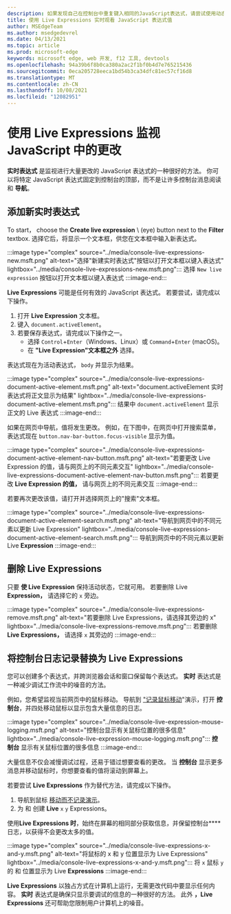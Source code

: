 ```yaml
---
description: 如果发现自己在控制台中重复键入相同的JavaScript表达式，请尝试使用动态表达式。
title: 使用 Live Expressions 实时观看 JavaScript 表达式值
author: MSEdgeTeam
ms.author: msedgedevrel
ms.date: 04/13/2021
ms.topic: article
ms.prod: microsoft-edge
keywords: microsoft edge, web 开发, f12 工具, devtools
ms.openlocfilehash: 94a39b6f8b0ca380a2ac2f1bf0b4d7e765215436
ms.sourcegitcommit: 0eca205728eeca1bd54b3ca34dfc81ec57cf16d8
ms.translationtype: MT
ms.contentlocale: zh-CN
ms.lasthandoff: 10/08/2021
ms.locfileid: "12082951"
---
```

# <a name="monitor-changes-in-javascript-using-live-expressions"></a>使用 Live Expressions 监视 JavaScript 中的更改

**实时表达式** 是监视进行大量更改的 JavaScript 表达式的一种很好的方法。    你可以将特定 JavaScript 表达式固定到控制台的顶部，而不是让许多控制台消息阅读和 **导航**。

## <a name="add-a-new-live-expression"></a>添加新实时表达式

To start， choose the **Create live expression** \ (eye\) button next to the **Filter** textbox.  选择它后，将显示一个文本框，供您在文本框中输入新表达式。

:::image type="complex" source="../media/console-live-expressions-new.msft.png" alt-text="选择&quot;新建实时表达式&quot;按钮以打开文本框以键入表达式" lightbox="../media/console-live-expressions-new.msft.png":::
    选择 `New live expression` 按钮以打开文本框以键入表达式
:::image-end:::

**Live Expressions** 可能是任何有效的 JavaScript 表达式。  若要尝试，请完成以下操作。

1.  打开 **Live Expression** 文本框。
1.  键入 `document.activeElement`。
1.  若要保存表达式，请完成以下操作之一。
    *   选择 `Control`+`Enter`（Windows、Linux）或 `Command`+`Enter` (macOS)。
    *   在 **"Live Expression"文本框之外** 选择。

表达式现在为活动表达式， `body` 并显示为结果。

:::image type="complex" source="../media/console-live-expressions-document-active-element.msft.png" alt-text="document.activeElement 实时表达式将正文显示为结果" lightbox="../media/console-live-expressions-document-active-element.msft.png":::
    结果中 `document.activeElement` 显示正文的 Live 表达式
:::image-end:::

如果在网页中导航，值将发生更改。  例如，在下图中，在网页中打开搜索菜单，表达式现在 `button.nav-bar-button.focus-visible` 显示为值。

:::image type="complex" source="../media/console-live-expressions-document-active-element-nav-button.msft.png" alt-text="若要更改 Live Expression 的值，请与网页上的不同元素交互" lightbox="../media/console-live-expressions-document-active-element-nav-button.msft.png":::
    若要更改 **Live Expression 的值，** 请与网页上的不同元素交互
:::image-end:::

若要再次更改该值，请打开并选择网页上的"搜索"文本框。

:::image type="complex" source="../media/console-live-expressions-document-active-element-search.msft.png" alt-text="导航到网页中的不同元素以更新 Live Expression" lightbox="../media/console-live-expressions-document-active-element-search.msft.png":::
    导航到网页中的不同元素以更新 Live **Expression**
:::image-end:::

## <a name="remove-live-expressions"></a>删除 Live Expressions

只要 **使 Live Expression** 保持活动状态，它就可用。  若要删除 Live **Expression，** 请选择它的 `x` 旁边。

:::image type="complex" source="../media/console-live-expressions-remove.msft.png" alt-text="若要删除 Live Expressions，请选择其旁边的 x" lightbox="../media/console-live-expressions-remove.msft.png":::
    若要删除 **Live Expressions，** 请选择 `x` 其旁边的
:::image-end:::

## <a name="replace-console-logging-with-live-expressions"></a>将控制台日志记录替换为 Live Expressions

您可以创建多个表达式，并跨浏览器会话和窗口保留每个表达式。  **实时** 表达式是一种减少调试工作流中的噪音的方法。

例如，您希望监视当前网页中的鼠标移动。  导航到 ["记录鼠标移动][GithubMicrosoftedgeDevtoolssamplesConsoleMousemoveHtml]"演示，打开 **控制台**，并四处移动鼠标以显示包含大量信息的日志。

:::image type="complex" source="../media/console-live-expression-mouse-logging.msft.png" alt-text="控制台显示有关鼠标位置的很多信息" lightbox="../media/console-live-expression-mouse-logging.msft.png":::
    **控制台** 显示有关鼠标位置的很多信息
:::image-end:::

大量信息不仅会减慢调试过程，还易于错过想要查看的更改。  当 **控制台** 显示更多消息并移动鼠标时，你想要查看的值将滚动到屏幕上。

若要尝试 **Live Expressions** 作为替代方法，请完成以下操作。

1.  导航到鼠标 [移动而不记录演示][GithubMicrosoftedgeDevtoolssamplesConsoleMouseNoLogHtml]。
1.  为 和 创建 **Live** `x` `y` Expressions。

使用**Live Expressions 时**，始终在屏幕的相同部分获取信息，并保留控制台**** 日志，以获得不会更改太多的值。

:::image type="complex" source="../media/console-live-expressions-x-and-y.msft.png" alt-text="将鼠标的 x 和 y 位置显示为 Live Expressions" lightbox="../media/console-live-expressions-x-and-y.msft.png":::
    将 `x` 鼠标 `y` 的 和 位置显示为 Live **Expressions**
:::image-end:::

**Live Expressions** 以独占方式在计算机上运行，无需更改代码中要显示任何内容。  **实时** 表达式是确保只显示要调试的信息的一种很好的方法。  此外 **，Live Expressions** 还可帮助您限制用户计算机上的噪音。


<!-- ====================================================================== -->
<!-- links -->
[GithubMicrosoftedgeDevtoolssamplesConsoleMousemoveHtml]: https://microsoftedge.github.io/DevToolsSamples/console/mousemove.html "控制台消息示例：使用表|GitHub"
[GithubMicrosoftedgeDevtoolssamplesConsoleMouseNoLogHtml]: https://microsoftedge.github.io/DevToolsSamples/console/mousemove-no-log.html "无需日志记录即可移动鼠标|GitHub"
